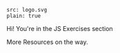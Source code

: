 ```image
src: logo.svg
plain: true
```

Hi! You're in the JS Exercises section

More Resources on the way.
